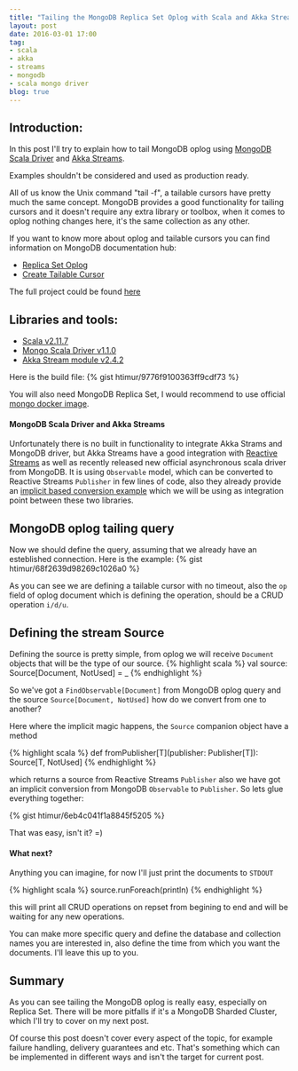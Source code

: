 ```yaml
---
title: "Tailing the MongoDB Replica Set Oplog with Scala and Akka Streams"
layout: post
date: 2016-03-01 17:00
tag:
- scala
- akka
- streams
- mongodb
- scala mongo driver
blog: true
---
```


## Introduction:
In this post I'll try to explain how to tail MongoDB oplog using [MongoDB Scala Driver](http://mongodb.github.io/mongo-scala-driver/) and [Akka Streams](http://doc.akka.io/docs/akka/2.4.2/scala/stream/index.html).

Examples shouldn't be considered and used as production ready.

All of us know the Unix command "tail -f", a tailable cursors have pretty much the same concept. MongoDB provides a good functionality for tailing cursors and it doesn't require any extra library or toolbox, when it comes to oplog nothing changes here, it's the same collection as any other.

If you want to know more about oplog and tailable cursors you can find information on MongoDB documentation hub:

- [Replica Set Oplog](https://docs.mongodb.org/manual/core/replica-set-oplog/)
- [Create Tailable Cursor](https://docs.mongodb.org/manual/tutorial/create-tailable-cursor/)

The full project could be found [here](https://github.com/htimur/mongo_oplog_akka_streams)

## Libraries and tools:

- [Scala v2.11.7](http://www.scala-lang.org/documentation/getting-started.html)
- [Mongo Scala Driver v1.1.0](http://mongodb.github.io/mongo-scala-driver/1.1/getting-started/)
- [Akka Stream module v2.4.2](http://doc.akka.io/docs/akka/2.4.2/scala/stream/index.html)

Here is the build file:
{% gist htimur/9776f9100363ff9cdf73 %}

You will also need MongoDB Replica Set, I would recommend to use official [mongo docker image](https://hub.docker.com/_/mongo/).

#### MongoDB Scala Driver and Akka Streams

Unfortunately there is no built in functionality to integrate Akka Strams and MongoDB driver, but Akka Streams have a good integration with [Reactive Streams](http://www.reactive-streams.org/) as well as recently released new official asynchronous scala driver from MongoDB. It is using `Observable` model, which can be converted to Reactive Streams `Publisher` in few lines of code, also they already provide an [implicit based conversion example](https://github.com/mongodb/mongo-scala-driver/blob/master/examples/src/test/scala/rxStreams/Implicits.scala) which we will be using as integration point between these two libraries.

## MongoDB oplog tailing query

Now we should define the query, assuming that we already have an esteblished connection. Here is the example:
{% gist htimur/68f2639d98269c1026a0 %}

As you can see we are defining a tailable cursor with no timeout, also the `op` field of oplog document which is defining the operation, should be a CRUD operation `i/d/u`.

## Defining the stream Source

Defining the source is pretty simple, from oplog we will receive `Document` objects that will be the type of our source.
{% highlight scala %}
val source: Source[Document, NotUsed] = _
{% endhighlight %}

So we've got a `FindObservable[Document]` from MongoDB oplog query and the source `Source[Document, NotUsed]` how do we convert from one to another?

Here where the implicit magic happens, the `Source` companion object have a method

{% highlight scala %}
def fromPublisher[T](publisher: Publisher[T]): Source[T, NotUsed]
{% endhighlight %}

which returns a source from Reactive Streams `Publisher` also we have got an implicit conversion from MongoDB `Observable` to `Publisher`. So lets glue everything together:

{% gist htimur/6eb4c041f1a8845f5205 %}

That was easy, isn't it? =)

#### What next?

Anything you can imagine, for now I'll just print the documents to `STDOUT`

{% highlight scala %}
source.runForeach(println)
{% endhighlight %}

this will print all CRUD operations on repset from begining to end and will be waiting for any new operations.

You can make more specific query and define the database and collection names you are interested in, also define the time from which you want the documents. I'll leave this up to you.

## Summary

As you can see tailing the MongoDB oplog is really easy, especially on Replica Set. There will be more pitfalls if it's a MongoDB Sharded Cluster, which I'll try to cover on my next post.

Of course this post doesn't cover every aspect of the topic, for example failure handling, delivery guarantees and etc.  That's something which can be implemented in different ways and isn't the target for current post.
